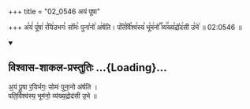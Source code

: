 +++
title = "02_0546 अयं पूषा"

+++
अ꣣यं꣢ पू꣣षा꣢ र꣣यि꣢उभगः꣣ सो꣡मः꣢ पुना꣣नो꣢ अ꣢र्षति। प꣡ति꣣र्वि꣡श्व꣢स्य꣣ भू꣡म꣢नो꣣꣬ व्य꣢꣯ख्य꣣द्रो꣡द꣢सी उ꣣भे꣢ ॥ 02:0546 ॥

<div class="js_include" newlevelforh1="2" title="विश्वास-शाकल-प्रस्तुतिः" unfilled url="/vedAH_Rk/shAkalam/saMhitA/vishvAsa-prastutiH/09/101/07_ayaM_pUShA.md">
<details open><summary><h2>विश्वास-शाकल-प्रस्तुतिः ...{Loading}...</h2></summary>


अ॒यं पू॒षा र॒यिर्भगः॒ सोमः॑ पुना॒नो अ॑र्षति ।  
पति॒र्विश्व॑स्य॒ भूम॑नो॒ व्य॑ख्य॒द्रोद॑सी उ॒भे ॥

</details>
</div>
